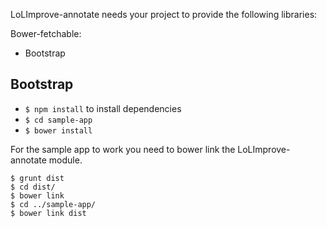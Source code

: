LoLImprove-annotate needs your project to provide the following libraries:

Bower-fetchable:
- Bootstrap


## Bootstrap

- `$ npm install` to install dependencies
- `$ cd sample-app`
- `$ bower install`

For the sample app to work you need to bower link the LoLImprove-annotate module.

```
$ grunt dist
$ cd dist/
$ bower link
$ cd ../sample-app/
$ bower link dist
```

